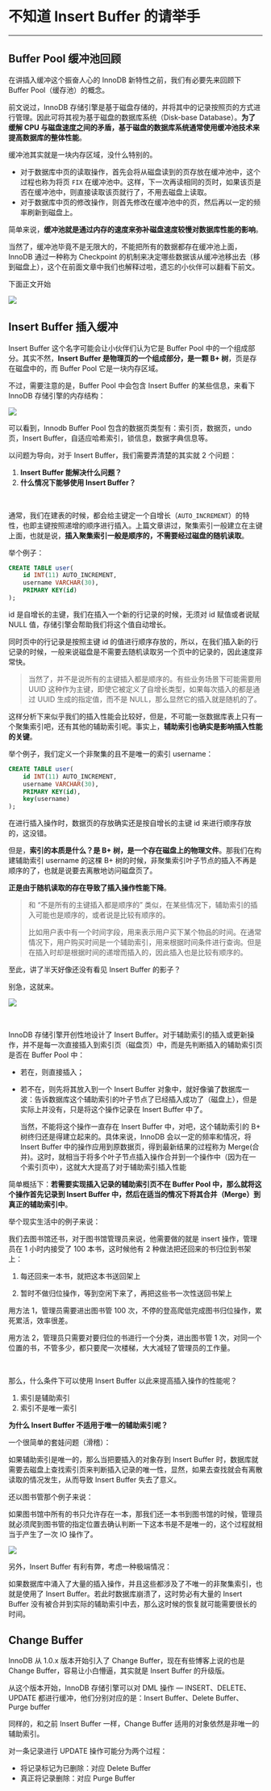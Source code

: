 

# 不知道 Insert Buffer 的请举手

---

## Buffer Pool 缓冲池回顾

在讲插入缓冲这个振奋人心的 InnoDB 新特性之前，我们有必要先来回顾下 Buffer Pool（缓存池）的概念。

前文说过，InnoDB 存储引擎是基于磁盘存储的，并将其中的记录按照页的方式进行管理。因此可将其视为基于磁盘的数据库系统（Disk-base Database）。**为了缓解 CPU 与磁盘速度之间的矛盾，基于磁盘的数据库系统通常使用缓冲池技术来提高数据库的整体性能**。

缓冲池其实就是一块内存区域，没什么特别的。

- 对于数据库中页的读取操作，首先会将从磁盘读到的页存放在缓冲池中，这个过程也称为将页 `FIX` 在缓冲池中。这样，下一次再读相同的页时，如果该页是否在缓冲池中，则直接读取该页就行了，不用去磁盘上读取。
- 对于数据库中页的修改操作，则首先修改在缓冲池中的页，然后再以一定的频率刷新到磁盘上。

简单来说，**缓冲池就是通过内存的速度来弥补磁盘速度较慢对数据库性能的影响**。

当然了，缓冲池毕竟不是无限大的，不能把所有的数据都存在缓冲池上面，InnoDB 通过一种称为 Checkpoint 的机制来决定哪些数据该从缓冲池移出去（移到磁盘上），这个在前面文章中我们也解释过啦，遗忘的小伙伴可以翻看下前文。

下面正文开始

![](https://gitee.com/veal98/images/raw/master/img/20211114155024.png)

## Insert Buffer 插入缓冲

Insert Buffer 这个名字可能会让小伙伴们认为它是 Buffer Pool 中的一个组成部分。其实不然，**Insert Buffer 是物理页的一个组成部分，是一颗 B+ 树**，页是存在磁盘中的，而 Buffer Pool 它是一块内存区域。

不过，需要注意的是，Buffer Pool 中会包含 Insert Buffer 的某些信息，来看下 InnoDB 存储引擎的内存结构：

![](https://gitee.com/veal98/images/raw/master/img/20211114160006.png)

可以看到，Innodb Buffer Pool 包含的数据页类型有：索引页，数据页，undo 页，Insert Buffer，自适应哈希索引，锁信息，数据字典信息等。

以问题为导向，对于 Insert Buffer，我们需要弄清楚的其实就 2 个问题：

1. **Insert Buffer 能解决什么问题？**
2. **什么情况下能够使用 Insert Buffer？**

<br>

通常，我们在建表的时候，都会给主键定一个自增长（`AUTO_INCREMENT`）的特性，也即主键按照递增的顺序进行插入。上篇文章讲过，聚集索引一般建立在主键上面，也就是说，**插入聚集索引一般是顺序的，不需要经过磁盘的随机读取**。

举个例子：

```sql
CREATE TABLE user(
	id INT(11) AUTO_INCREMENT,　　
    username VARCHAR(30),　　
    PRIMARY KEY(id)
);
```

id 是自增长的主键，我们在插入一个新的行记录的时候，无须对 id 赋值或者说赋 NULL 值，存储引擎会帮助我们将这个值自动增长。

同时页中的行记录是按照主键 id 的值进行顺序存放的，所以，在我们插入新的行记录的时候，一般来说磁盘是不需要去随机读取另一个页中的记录的，因此速度非常快。

> 当然了，并不是说所有的主键插入都是顺序的。有些业务场景下可能需要用 UUID 这种作为主键，即使它被定义了自增长类型，如果每次插入的都是通过 UUID 生成的指定值，而不是 NULL，那么显然它的插入就是随机的了。

这样分析下来似乎我们的插入性能会比较好，但是，不可能一张数据库表上只有一个聚集索引吧，还有其他的辅助索引呢。事实上，**辅助索引也确实是影响插入性能的关键**。

举个例子，我们定义一个非聚集的且不是唯一的索引 username：

```sql
CREATE TABLE user(
	id INT(11) AUTO_INCREMENT,　　
    username VARCHAR(30),　　
    PRIMARY KEY(id),
    key(username)
);
```

在进行插入操作时，数据页的存放确实还是按自增长的主键 id 来进行顺序存放的，这没错。

但是，**索引的本质是什么？是 B+ 树，是一个存在磁盘上的物理文件**。那我们在构建辅助索引 username 的这棵 B+ 树的时候，非聚集索引叶子节点的插入不再是顺序的了，也就是说要去离散地访问磁盘页了。

**正是由于随机读取的存在导致了插入操作性能下降**。

> 和 “不是所有的主键插入都是顺序的” 类似，在某些情况下，辅助索引的插入可能也是顺序的，或者说是比较有顺序的。
>
> 比如用户表中有一个时间字段，用来表示用户买下某个物品的时间。在通常情况下，用户购买时间是一个辅助索引，用来根据时间条件进行查询。但是在插入时却是根据时间的递增而插入的，因此插入也是比较有顺序的。

至此，讲了半天好像还没有看见 Insert Buffer 的影子？

别急，这就来。

![](https://gitee.com/veal98/images/raw/master/img/20211114155123.png)

<br>

InnoDB 存储引擎开创性地设计了 Insert Buffer。对于辅助索引的插入或更新操作，并不是每一次直接插入到索引页（磁盘页）中，而是先判断插入的辅助索引页是否在 Buffer Pool 中：

- 若在，则直接插入；

- 若不在，则先将其放入到一个 Insert Buffer 对象中，就好像骗了数据库一波：告诉数据库这个辅助索引的叶子节点了已经插入成功了（磁盘上），但是实际上并没有，只是将这个操作记录在 Insert Buffer 中了。

  当然，不能将这个操作一直存在 Insert Buffer 中，对吧，这个辅助索引的 B+ 树终归还是得建立起来的。具体来说，InnoDB 会以一定的频率和情况，将 Insert Buffer 中的操作应用到原数据页，得到最新结果的过程称为 Merge(合并)。这时，就相当于将多个叶子节点插入操作合并到一个操作中（因为在一个索引页中），这就大大提高了对于辅助索引插入性能

简单概括下：**若需要实现插入记录的辅助索引页不在 Buffer Pool 中，那么就将这个操作首先记录到 Insert Buffer 中，然后在适当的情况下将其合并（Merge）到真正的辅助索引中**。

举个现实生活中的例子来说：

我们去图书馆还书，对于图书馆管理员来说，他需要做的就是 insert 操作，管理员在 1 小时内接受了 100 本书，这时候他有 2 种做法把还回来的书归位到书架上：

1. 每还回来一本书，就把这本书送回架上

2. 暂时不做归位操作，等到空闲下来了，再把这些书一次性送回书架上

用方法 1，管理员需要进出图书管 100 次，不停的登高爬低完成图书归位操作，累死累活，效率很差。

用方法 2，管理员只需要对要归位的书进行一个分类，进出图书管 1 次，对同一个位置的书，不管多少，都只要爬一次楼梯，大大减轻了管理员的工作量。

<br>

那么，什么条件下可以使用 Insert Buffer 以此来提高插入操作的性能呢？

1. 索引是辅助索引
2. 索引不是唯一索引

**为什么 Insert Buffer 不适用于唯一的辅助索引呢？**

一个很简单的套娃问题（滑稽）：

如果辅助索引是唯一的，那么当把要插入的对象存到 Insert Buffer 时，数据库就需要去磁盘上查找索引页来判断插入记录的唯一性，显然，如果去查找就会有离散读取的情况发生，从而导致 Insert Buffer 失去了意义。

还以图书管那个例子来说：

如果图书馆中所有的书只允许存在一本，那我们还一本书到图书馆的时候，管理员就必须爬到图书管的指定位置去确认判断一下这本书是不是唯一的，这个过程就相当于产生了一次 IO 操作了。

![](https://gitee.com/veal98/images/raw/master/img/20211114154935.png)

另外，Insert Buffer 有利有弊，考虑一种极端情况：

如果数据库中涌入了大量的插入操作，并且这些都涉及了不唯一的非聚集索引，也就是使用了 Insert Buffer。若此时数据库崩溃了，这时势必有大量的 Insert Buffer 没有被合并到实际的辅助索引中去，那么这时候的恢复就可能需要很长的时间。

## Change Buffer

InnoDB 从 1.0.x 版本开始引入了 Change Buffer，现在有些博客上说的也是 Change Buffer，容易让小白懵逼，其实就是 Insert Buffer 的升级版。

从这个版本开始，InnoDB 存储引擎可以对 DML 操作 — INSERT、DELETE、UPDATE 都进行缓冲，他们分别对应的是：Insert Buffer、Delete Buffer、Purge buffer

同样的，和之前 Insert Buffer 一样，Change Buffer 适用的对象依然是非唯一的辅助索引。

对一条记录进行 UPDATE 操作可能分为两个过程：

- 将记录标记为已删除：对应 Delete Buffer
- 真正将记录删除：对应 Purge Buffer

